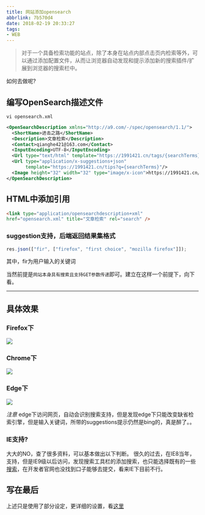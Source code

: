 ```yaml
---
title: 网站添加opensearch
abbrlink: 7b570d4
date: 2018-02-19 20:33:27
tags:
- WEB
---
```

> 对于一个具备检索功能的站点，除了本身在站点内部点击页内检索等外，可以通过添加配置文件，从而让浏览器自动发现和提示添加新的搜索插件/扩展到浏览器的搜索栏中。

如何去做呢?

## 编写OpenSearch描述文件

`vi opensearch.xml`

```xml
<OpenSearchDescription xmlns="http://a9.com/-/spec/opensearch/1.1/">
  <ShortName>进击之路</ShortName>
  <Description>文章检索</Description>
  <Contact>qianghe421@163.com</Contact>
  <InputEncoding>UTF-8</InputEncoding>
  <Url type="text/html" template="https://1991421.cn/tags/{searchTerms}"/>
  <Url type="application/x-suggestions+json"
       template="https://1991421.cn/tips?q={searchTerms}"/>
  <Image height="32" width="32" type="image/x-icon">https://1991421.cn/favicon.ico</Image>
</OpenSearchDescription>

```
## HTML中添加引用

```html
<link type="application/opensearchdescription+xml"
href="opensearch.xml" title="文章检索" rel="search" />
```

### suggestion支持，后端返回结果集格式

```javascript
res.json(["fir", ["firefox", "first choice", "mozilla firefox"]]);

```
其中，fir为用户输入的关键词

当然前提是`网站本身具有搜索且支持GET参数传递`即可。建立在这样一个前提下，向下看。

----

## 具体效果

### Firefox下
![](https://static.1991421.cn/blog/2018-02-19-131050.png)

### Chrome下
![](https://static.1991421.cn/blog/2018-02-19-134323.png)

### Edge下
![](https://static.1991421.cn/blog/2018-02-24-050C8251FCECF01DFA151A8D0C235808.png)

_注意_ edge下访问网页，自动会识别搜索支持，但是发现edge下只能改变缺省检索引擎，但是输入关键词，所带的suggestions提示仍然是bing的，真是醉了。。

### IE支持?

大大的NO，查了很多资料，可以基本做出以下判断。
很久的过去，在IE8当年，支持，但是IE9级以后访问，发现搜索工具栏的添加搜索，也只能选择既有的一些[搜索](https://www.microsoft.com/zh-cn/iegallery)，在开发者官网也没找到口子能够去提交，看来IE下目前不行。


## 写在最后
上述只是使用了部分设定，更详细的设置，看[这里](http://www.opensearch.org/Specifications/OpenSearch/1.1)
